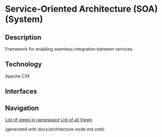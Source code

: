 # Service-Oriented Architecture (SOA) (System)
## Description
Framework for enabling seamless integration between services.

## Technology
Apache CXF


## Interfaces


## Navigation
[List of views in namespace](./views-in-namespace.md)
[List of all Views](../../views.md)

(generated with docs/architecture-node.md.cmb)
